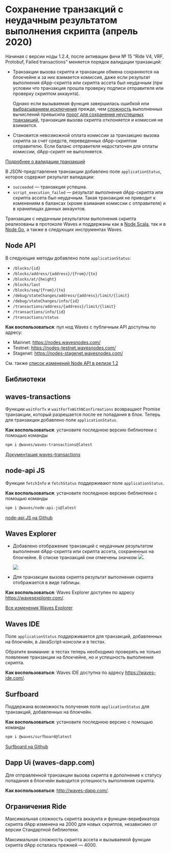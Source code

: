 # Сохранение транзакций с неудачным результатом выполнения скрипта (апрель 2020)

Начиная с версии ноды 1.2.4, после активации фичи №&nbsp;15 “Ride V4, VRF, Protobuf, Failed transactions” меняется порядок валидации транзакций:

* Транзакции вызова скрипта и транзакции обмена сохраняются на блокчейне и за них взимается комиссия, даже если результат выполнения dApp-скрипта или скрипта ассета был неудачным (при условии что транзакция прошла проверку подписи отправителя или проверку скриптом аккаунта).

   Однако если вызываемая функция завершилась ошибкой или [выбрасыванием исключения](/ru/ride/exceptions) прежде, чем [сложность](/ru/ride/base-concepts/complexity) выполненных вычислений превысила [порог для сохранения неуспешных транзакций](/ru/ride/limits/), транзакция вызова скрипта отклоняется и комиссия не взимается.
   
* Становится невозможной оплата комиссии за транзакцию вызова скрипта за счет средств, переведенных dApp-скриптом отправителю. Если баланс отправителя недостаточен для оплаты комиссии, dApp-скрипт не выполняется.

[Подробнее о валидации транзакций](/ru/blockchain/transaction/transaction-validation)

В JSON-представление транзакции добавлено поле `applicationStatus`, которое содержит результат валидации:
* `succeeded` — транзакция успешна.
* `script_execution_failed` — результат выполнения dApp-скрипта или скрипта ассета был неудачным. Такая транзакция не приводит к изменениям в балансах (кроме взимания комиссии с отправителя) и в хранилищах данных аккаунтов.

Транзакции с неудачным результатом выполнения скрипта реализованы в протоколе Waves и поддержаны как в [Node Scala](https://github.com/wavesplatform/Waves/releases), так и в [Node Go](https://github.com/wavesplatform/gowaves/releases/), а также в следующих инструментах Waves.

## Node API

В следующие методы добавлено поле `applicationStatus`:

   * `/blocks/{id}`
   * `/blocks/address/{address}/{from}/{to}`
   * `/blocks/at/{height}`
   * `/blocks/last`
   * `/blocks/seq/{from}/{to}`
   * `/debug/stateChanges/address/{address}/limit/{limit}`
   * `/debug/stateChanges/info/{id}`
   * `/transactions/address/{address}/limit/{limit}`
   * `/transactions/info/{id}`
   * `/transactions/status`

**Как воспользоваться**: пул нод Waves с публичным API доступны по адресу:
* Mainnet: <https://nodes.wavesnodes.com/>
* Testnet: <https://nodes-testnet.wavesnodes.com/>
* Stagenet: <https://nodes-stagenet.wavesnodes.com/>

См. также [список изменений Node API в релизе 1.2](/ru/keep-in-touch/release-notes#обновление-node-api)

## Библиотеки

## waves-transactions

Функции `waitForTx` и `waitForTxWithNConfirmations` возвращают Promise транзакции, который разрешается после ее попадания в блок. Теперь для транзакции добавлено поле `applicationStatus`.

**Как воспользоваться**: установите последнюю версию библиотеки с помощью команды

```bash
npm i @waves/waves-transactions@latest
```

[Документация waves-transactions](https://wavesplatform.github.io/waves-transactions/)

## node-api JS

Функции `fetchInfo` и `fetchStatus` поддерживают поле `applicationStatus`.

**Как воспользоваться**: установите последнюю версию библиотеки с помощью команды

```bash
npm i @waves/node-api-js@latest
```

[node-api JS на Github](https://github.com/wavesplatform/node-api-js/)

## Waves Explorer

* Добавлено отображение транзакций с неудачным результатом выполнения dApp-скрипта или скрипта ассета, сохраненных на блокчейне. В списке транзакций они отмечены значком ![](./_assets/stop.png).

   ![](./_assets/failed-transaction.png)

* Для транзакции вызова скрипта результат выполнения скрипта отображается в виде таблицы.

**Как воспользоваться**: Waves Explorer доступен по адресу <https://wavesexplorer.com/>.

[Все изменения Waves Explorer](/ru/keep-in-touch/release-notes#waves-explorer)

## Waves IDE

Поле `applicationStatus` поддерживается для транзакций, добавленных на блокчейн, в JavaScript-консоли и в тестах.

Обратите внимание: в тестах теперь необходимо проверять не только появление транзакции на блокчейне, но и успешность выполнения скрипта.

**Как воспользоваться**: Waves IDE доступна по адресу <https://waves-ide.com/>.

## Surfboard

Поддержана возможность получения поля `applicationStatus` для транзакций, добавленных на блокчейн.

**Как воспользоваться**: установите последнюю версию с помощью команды

```bash
npm i @waves/surfboard@latest
```

[Surfboard на Github](https://github.com/wavesplatform/surfboard)

## Dapp Ui (waves-dapp.com)

Для отправленной транзакции вызова скрипта в дополнение к статусу попадания в блокчейн выводится успешность выполнения скрипта.

**Как воспользоваться**: <http://waves-dapp.com/>.

## Ограничения Ride

Максимальная сложность скрипта аккаунта и функции-верификатора скрипта dApp изменена на 2000 для новых скриптов, независимо от версии Стандартной библиотеки.

Максимальная сложность скрипта ассета и вызываемой функции скрипта dApp осталась прежней — 4000.
